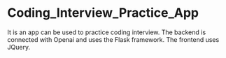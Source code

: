 # Coding_Interview_Practice_App
It is an app can be used to practice coding interview. The backend is connected with Openai and uses the Flask framework. The frontend uses JQuery.
